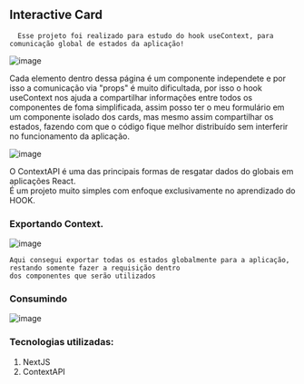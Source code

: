 ## Interactive Card

```
  Esse projeto foi realizado para estudo do hook useContext, para comunicação global de estados da aplicação! 
```

![image](https://github.com/gransottodev/interactive-card/assets/101595139/32215c74-b24c-4ebf-9202-f0727773c765)

Cada elemento dentro dessa página é um componente independete e por isso a comunicação via "props" é muito dificultada, por isso
o hook useContext nos ajuda a compartilhar informações entre todos os componentes de foma simplificada, assim posso ter o meu formulário
em um componente isolado dos cards, mas mesmo assim compartilhar os estados, fazendo com que o código fique melhor distribuído sem
interferir no funcionamento da aplicação.

![image](https://github.com/gransottodev/interactive-card/assets/101595139/dd2172dd-7c10-4ba8-8f14-c4da0117b2cc)

O ContextAPI é uma das principais formas de resgatar dados do globais em aplicações React. <br/>
É um projeto muito simples com enfoque exclusivamente no aprendizado do HOOK.

### Exportando Context.
![image](https://github.com/gransottodev/interactive-card/assets/101595139/9a42ed56-9b33-439a-a6b9-4dfe7d061e66)

```
Aqui consegui exportar todas os estados globalmente para a aplicação, restando somente fazer a requisição dentro
dos componentes que serão utilizados
```

### Consumindo

![image](https://github.com/gransottodev/interactive-card/assets/101595139/fef88bf3-dfae-4274-b678-dc89ea84cbb4)


### Tecnologias utilizadas:
1. NextJS
2. ContextAPI
